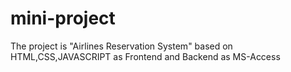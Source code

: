 # mini-project
The project is "Airlines Reservation System" based on HTML,CSS,JAVASCRIPT as Frontend and Backend as MS-Access

